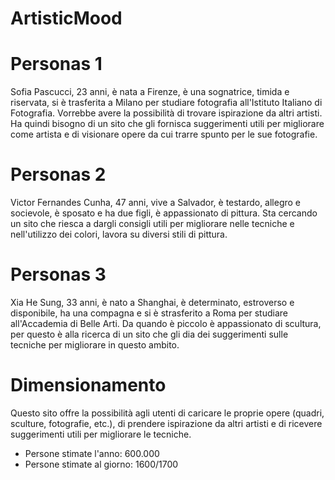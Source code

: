 # ArtisticMood

# Personas 1
Sofia Pascucci, 23 anni, è nata a Firenze, è una sognatrice, timida e riservata, si è trasferita a Milano per studiare fotografia all'Istituto Italiano di Fotografia. Vorrebbe avere la possibilità di trovare ispirazione da altri artisti. Ha quindi bisogno di un sito che gli fornisca suggerimenti utili per migliorare come artista e di visionare opere da cui trarre spunto per le sue fotografie.

# Personas 2
Victor Fernandes Cunha, 47 anni, vive a Salvador, è testardo, allegro e socievole, è sposato e ha due figli, è appassionato di pittura. Sta cercando un sito che riesca a dargli consigli utili per migliorare nelle tecniche e nell'utilizzo dei colori, lavora su diversi stili di pittura.

# Personas 3
Xia He Sung, 33 anni, è nato a Shanghai, è determinato, estroverso e disponibile, ha una compagna e si è strasferito a Roma per studiare all'Accademia di Belle Arti. Da quando è piccolo è appassionato di scultura, per questo è alla ricerca di un sito che gli dia dei suggerimenti sulle tecniche per migliorare in questo ambito.


# Dimensionamento 
Questo sito offre la possibilità agli utenti di caricare le proprie opere (quadri, sculture, fotografie, etc.), di prendere ispirazione da altri artisti e di ricevere suggerimenti utili per migliorare le tecniche.

- Persone stimate l'anno: 600.000
- Persone stimate al giorno: 1600/1700
